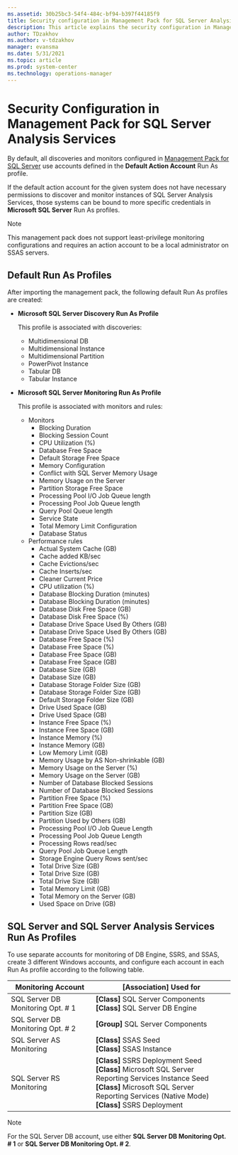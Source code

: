```yaml
---
ms.assetid: 30b25bc3-54f4-484c-bf94-b397f44185f9
title: Security configuration in Management Pack for SQL Server Analysis Services
description: This article explains the security configuration in Management Pack for SQL Server Analysis Services
author: TDzakhov
ms.author: v-tdzakhov
manager: evansma
ms.date: 5/31/2021
ms.topic: article
ms.prod: system-center
ms.technology: operations-manager
---
```


# Security Configuration in Management Pack for SQL Server Analysis Services

By default, all discoveries and monitors configured in [Management Pack for SQL Server](sql-server-management-pack-supported-configuration.md) use accounts defined in the **Default Action Account** Run As profile.

If the default action account for the given system does not have necessary permissions to discover and monitor instances of SQL Server Analysis Services, those systems can be bound to more specific credentials in **Microsoft SQL Server** Run As profiles.

>[!NOTE]
>This management pack does not support least-privilege monitoring configurations and requires an action account to be a local administrator on SSAS servers.

## Default Run As Profiles

After importing the management pack, the following default Run As profiles are created:

- **Microsoft SQL Server Discovery Run As Profile**

    This profile is associated with discoveries:

    - Multidimensional DB
    - Multidimensional Instance
    - Multidimensional Partition
    - PowerPivot Instance
    - Tabular DB
    - Tabular Instance

- **Microsoft SQL Server Monitoring Run As Profile**

    This profile is associated with monitors and rules:

    - Monitors
        - Blocking Duration
        - Blocking Session Count
        - CPU Utilization (%)
        - Database Free Space
        - Default Storage Free Space
        - Memory Configuration
        - Conflict with SQL Server Memory Usage
        - Memory Usage on the Server
        - Partition Storage Free Space
        - Processing Pool I/O Job Queue length
        - Processing Pool Job Queue length
        - Query Pool Queue length
        - Service State
        - Total Memory Limit Configuration
        - Database Status
    - Performance rules
        - Actual System Cache (GB)
        - Cache added KB/sec
        - Cache Evictions/sec
        - Cache Inserts/sec
        - Cleaner Current Price
        - CPU utilization (%)
        - Database Blocking Duration (minutes)
        - Database Blocking Duration (minutes)
        - Database Disk Free Space (GB)
        - Database Disk Free Space (%)
        - Database Drive Space Used By Others (GB)
        - Database Drive Space Used By Others (GB)
        - Database Free Space (%)
        - Database Free Space (%)
        - Database Free Space (GB)
        - Database Free Space (GB)
        - Database Size (GB)
        - Database Size (GB)
        - Database Storage Folder Size (GB)
        - Database Storage Folder Size (GB)
        - Default Storage Folder Size (GB)
        - Drive Used Space (GB)
        - Drive Used Space (GB)
        - Instance Free Space (%)
        - Instance Free Space (GB)
        - Instance Memory (%)
        - Instance Memory (GB)
        - Low Memory Limit (GB)
        - Memory Usage by AS Non-shrinkable (GB)
        - Memory Usage on the Server (%)
        - Memory Usage on the Server (GB)
        - Number of Database Blocked Sessions
        - Number of Database Blocked Sessions
        - Partition Free Space (%)
        - Partition Free Space (GB)
        - Partition Size (GB)
        - Partition Used by Others (GB)
        - Processing Pool I/O Job Queue Length
        - Processing Pool Job Queue Length
        - Processing Rows read/sec
        - Query Pool Job Queue Length
        - Storage Engine Query Rows sent/sec
        - Total Drive Size (GB)
        - Total Drive Size (GB)
        - Total Drive Size (GB)
        - Total Memory Limit (GB)
        - Total Memory on the Server (GB)
        - Used Space on Drive (GB)

## SQL Server and SQL Server Analysis Services Run As Profiles

To use separate accounts for monitoring of DB Engine, SSRS, and SSAS, create 3 different Windows accounts, and configure each account in each Run As profile according to the following table.

|Monitoring Account|[Association] Used for|
|-|-|
|SQL Server DB Monitoring Opt. # 1|**[Class]** SQL Server Components <br/> **[Class]** SQL Server DB Engine|
|SQL Server DB Monitoring Opt. # 2|**[Group]** SQL Server Components|
|SQL Server AS Monitoring|**[Class]** SSAS Seed <br/> **[Class]** SSAS Instance|
|SQL Server RS Monitoring|**[Class]** SSRS Deployment Seed <br/> **[Class]** Microsoft SQL Server Reporting Services Instance Seed <br/> **[Class]** Microsoft SQL Server Reporting Services (Native Mode) <br/> **[Class]** SSRS Deployment|

>[!NOTE]
>For the SQL Server DB account, use either **SQL Server DB Monitoring Opt. # 1** or **SQL Server DB Monitoring Opt. # 2**.